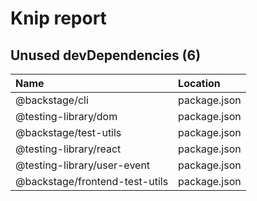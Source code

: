 # Knip report

## Unused devDependencies (6)

| Name                           | Location     |
|:-------------------------------|:-------------|
| @backstage/cli                 | package.json |
| @testing-library/dom           | package.json |
| @backstage/test-utils          | package.json |
| @testing-library/react         | package.json |
| @testing-library/user-event    | package.json |
| @backstage/frontend-test-utils | package.json |


